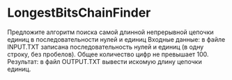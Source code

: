 # LongestBitsChainFinder
Предложите алгоритм поиска самой длинной непрерывной цепочки единиц в последовательности нулей и единиц
Входные данные: в файле INPUT.TXT записана последовательность нулей и единиц (в одну строку, без пробелов). Общее количество цифр не превышает 100. Результат: в файл OUTPUT.TXT вывести искомую длину цепочки единиц.
